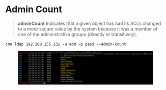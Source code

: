 # Admin Count



> **adminCount** Indicates that a given object has had its ACLs changed to a more secure value by the system because it was a member of one of the administrative groups (directly or transitively).

```
cme ldap 192.168.255.131 -u adm -p pass --admin-count
```

<figure><img src="../../../../../.gitbook/assets/image (33).png" alt=""><figcaption></figcaption></figure>
